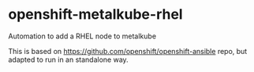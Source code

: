# openshift-metalkube-rhel
Automation to add a RHEL node to metalkube

This is based on https://github.com/openshift/openshift-ansible repo, but adapted to run in an standalone way.
